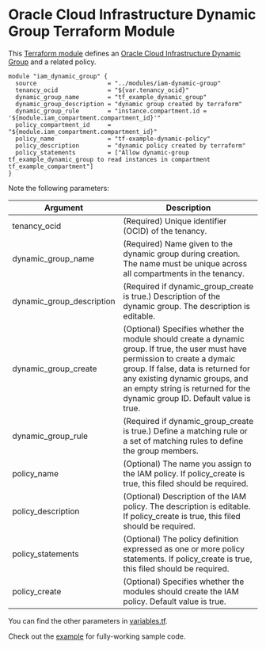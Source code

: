 # Oracle Cloud Infrastructure Dynamic Group Terraform Module

This [Terraform module](https://www.terraform.io/docs/modules/index.html) defines an [Oracle Cloud Infrastructure Dynamic Group](https://docs.cloud.oracle.com/iaas/Content/Identity/Tasks/managingdynamicgroups.htm) and a related policy.

```hcl
module "iam_dynamic_group" {
  source                    = "../modules/iam-dynamic-group"
  tenancy_ocid              = "${var.tenancy_ocid}"
  dynamic_group_name        = "tf_example_dynamic_group"
  dynamic_group_description = "dynamic group created by terraform"
  dynamic_group_rule        = "instance.compartment.id = '${module.iam_compartment.compartment_id}'"
  policy_compartment_id     = "${module.iam_compartment.compartment_id}"
  policy_name               = "tf-example-dynamic-policy"
  policy_description        = "dynamic policy created by terraform"
  policy_statements         = ["Allow dynamic-group tf_example_dynamic_group to read instances in compartment tf_example_compartment"]
}
```

Note the following parameters:

Argument | Description
--- | ---
tenancy_ocid | (Required) Unique identifier (OCID) of the tenancy.
dynamic_group_name | (Required) Name given to the dynamic group during creation. The name must be unique across all compartments in the tenancy.
dynamic_group_description | (Required if dynamic_group_create is true.) Description of the dynamic group. The description is editable.
dynamic_group_create | (Optional) Specifies whether the module should create a dynamic group. If true, the user must have permission to create a dymaic group. If false, data is returned for any existing dynamic groups, and an empty string is returned for the dynamic group ID. Default value is true.
dynamic_group_rule | (Required if dynamic_group_create is true.) Define a matching rule or a set of matching rules to define the group members.
policy_name | (Optional)  The name you assign to the IAM policy. If policy_create is true, this filed should be required.
policy_description | (Optional) Description of the IAM policy. The description is editable. If policy_create is true, this filed should be required.
policy_statements |(Optional)  The policy definition expressed as one or more policy statements. If policy_create is true, this filed should be required.
policy_create | (Optional) Specifies whether the modules should create the IAM policy. Default value is true.

You can find the other parameters in [variables.tf](variables.tf).

Check out the [example](../../example) for fully-working sample code.
